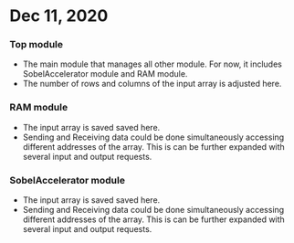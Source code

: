 # Dec 11, 2020

### Top module ###
- The main module that manages all other module. For now, it includes SobelAccelerator module and RAM module. 
- The number of rows and columns of the input array is adjusted here.

### RAM module ###
- The input array is saved saved here.
- Sending and Receiving data could be done simultaneously accessing different addresses of the array. This is can be further expanded with several input and output requests.

### SobelAccelerator module ###
- The input array is saved saved here.
- Sending and Receiving data could be done simultaneously accessing different addresses of the array. This is can be further expanded with several input and output requests.